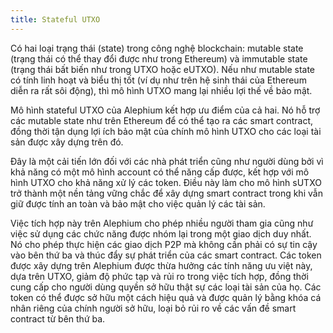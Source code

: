 ```yaml
---
title: Stateful UTXO
---
```


Có hai loại trạng thái (state) trong công nghệ blockchain: mutable state (trạng thái có thể thay đổi được như trong Ethereum) và immutable state (trạng thái bất biến như trong UTXO hoặc eUTXO). Nếu như mutable state có tính linh hoạt và biểu thị tốt (ví dụ như trên hệ sinh thái của Ethereum diễn ra rất sôi động), thì mô hình UTXO mang lại nhiều lợi thế về bảo mật.

Mô hình stateful UTXO của Alephium kết hợp ưu điểm của cả hai. Nó hỗ trợ các mutable state như trên Ethereum để có thể tạo ra các smart contract, đồng thời tận dụng lợi ích bảo mật của chính mô hình UTXO cho các loại tài sản được xây dựng trên đó.

Đây là một cải tiến lớn đối với các nhà phát triển cũng như người dùng bởi vì khả năng có một mô hình account có thể năng cấp được, kết hợp với mô hình UTXO cho khả năng xử lý các token. Điều này làm cho mô hình sUTXO trở thành một nền tảng vững chắc để xây dựng smart contract trong khi vẫn giữ được tính an toàn và bảo mật cho việc quản lý các tài sản.

Việc tích hợp này trên Alephium cho phép nhiều người tham gia cũng như việc sử dụng các chức năng được nhóm lại trong một giao dịch duy nhất. Nó cho phép thực hiện các giao dịch P2P mà không cần phải có sự tin cậy vào bên thứ ba và thúc đẩy sự phát triển của các smart contract. Các token được xây dựng trên Alephium được thừa hưởng các tính năng ưu việt này, dựa trên UTXO, giảm độ phức tạp và rủi ro trong việc tích hợp, đồng thời cung cấp cho người dùng quyền sở hữu thật sự các loại tài sản của họ. Các token có thể được sở hữu một cách hiệu quả và được quản lý bằng khóa cá nhân riêng của chính người sở hữu, loại bỏ rủi ro về các vấn đề smart contract từ bên thứ ba.

